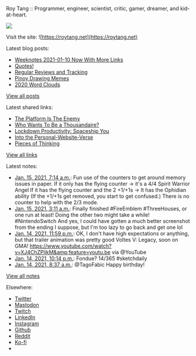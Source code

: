 Roy Tang :: Programmer, engineer, scientist, critic, gamer, dreamer, and kid-at-heart.

![](https://roytang.net/static/img/profile.jpg)

Visit the site: ![https://roytang.net](https://roytang.net)

Latest blog posts:

- [Weeknotes 2021-01-10 Now With More Links](https://roytang.net/2021/01/weeknotes-2021-01-10/)
- [Quotes!](https://roytang.net/2021/01/quotes/)
- [Regular Reviews and Tracking](https://roytang.net/2021/01/regular-reviews/)
- [Pinoy Drawing Memes](https://roytang.net/2021/01/pinoy-drawing-memes/)
- [2020 Word Clouds](https://roytang.net/2021/01/word-clouds/)

[View all posts](https://roytang.net/blog)

Latest shared links:

- [The Platform Is The Enemy](https://roytang.net/2021/01/the-platform-is-the-enemy/)
- [Who Wants To Be a Thousandaire?](https://roytang.net/2021/01/who-wants-to-be-a-thousandaire/)
- [Lockdown Productivity: Spaceship You](https://roytang.net/2021/01/lockdown-productivity-spaceship-you/)
- [Into the Personal-Website-Verse](https://roytang.net/2021/01/into-the-personal-website-verse/)
- [Pieces of Thinking](https://roytang.net/2021/01/pieces-of-thinking/)

[View all links](https://roytang.net/links)

Latest notes:

- [Jan. 15, 2021, 7:14 a.m.](https://roytang.net/2021/01/gj8fwa0/): Fun use of the counters to get around memory issues in paper. If it only has the flying counter -&gt; it&#x27;s a 4/4 Spirit Warrior Angel If it has the flying counter and the 2 +1/+1s -&gt; It has the Ophidian ability (If the +1/+1s get removed, you start to get confused.) There is no counter to help with the 2/3 mode.
- [Jan. 15, 2021, 3:11 a.m.](https://roytang.net/2021/01/1349796416042856448/): Finally finished #FireEmblem #ThreeHouses, or one run at least! Doing the other two might take a while! #NintendoSwitch And yes, I could have gotten a much better screenshot from the ending I suppose, but I&#x27;m too lazy to go back and get one lol
- [Jan. 14, 2021, 11:59 p.m.](https://roytang.net/2021/01/1349748048096727040/): OK, I don&#x27;t have high expectations or anything, but that trailer animation was pretty good Voltes V: Legacy, soon on GMA! https://www.youtube.com/watch?v=XJ4ChZPlikM&amp;feature=youtu.be via @YouTube
- [Jan. 14, 2021, 10:14 p.m.](https://roytang.net/2021/01/1349721480636948487/): Fondue? 14/365 #sketchdaily
- [Jan. 14, 2021, 8:37 a.m.](https://roytang.net/2021/01/1349515835971256323/): @TagoFabic Happy birthday!

[View all notes](https://roytang.net/notes)

Elsewhere:

- [Twitter](https://twitter.com/roytang)
- [Mastodon](https://mastodon.technology/@roytang)
- [Twitch](https://twitch.tv/twitchyroy)
- [LinkedIn](https://www.linkedin.com/in/roytang)
- [Instagram](https://instagram.com/roytang0400)
- [Github](https://github.com/roytang)
- [Reddit](https://reddit.com/u/hungryroy)
- [Ko-fi](https://ko-fi.com/roytang)
- [](mailto:hello@roytang.net)